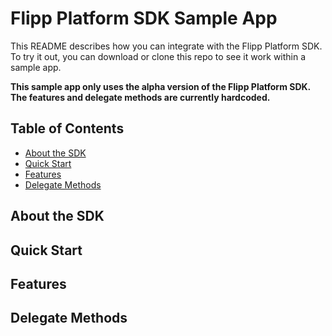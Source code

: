 # Flipp Platform SDK Sample App

This README describes how you can integrate with the Flipp Platform SDK. 
To try it out, you can download or clone this repo to see it work within a sample app.

**This sample app only uses the alpha version of the Flipp Platform SDK. The features and delegate methods are currently hardcoded.**

## Table of Contents
- [About the SDK](#about)
- [Quick Start](#quick-start)
- [Features](#features)
- [Delegate Methods](#delegate-methods)

## About the SDK <a name="about"></a>

## Quick Start <a name="quick-start"></a>

## Features <a name="features"></a>

## Delegate Methods <a name="delegate-methods"></a>
